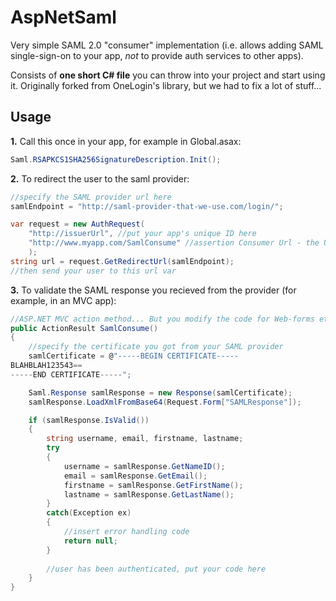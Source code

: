 # AspNetSaml

Very simple SAML 2.0 "consumer" implementation (i.e. allows adding SAML single-sign-on to your app, *not* to provide auth services to other apps).

Consists of **one short C# file** you can throw into your project and start using it. Originally forked from OneLogin's library, but we had to fix a lot of stuff...

## Usage

**1.** Call this once in your app, for example in Global.asax:
```c#
Saml.RSAPKCS1SHA256SignatureDescription.Init();
```
**2.** To redirect the user to the saml provider:
```c#
//specify the SAML provider url here
samlEndpoint = "http://saml-provider-that-we-use.com/login/";

var request = new AuthRequest(
	"http://issuerUrl", //put your app's unique ID here
	"http://www.myapp.com/SamlConsume" //assertion Consumer Url - the URL where the provider will send authenticated users back
	);
string url = request.GetRedirectUrl(samlEndpoint);
//then send your user to this url var
```
**3.** To validate the SAML response you recieved from the provider (for example, in an MVC app):

```c#
//ASP.NET MVC action method... But you modify the code for Web-forms etc.
public ActionResult SamlConsume()
{
	//specify the certificate you got from your SAML provider
	samlCertificate = @"-----BEGIN CERTIFICATE-----
BLAHBLAH123543==
-----END CERTIFICATE-----";

	Saml.Response samlResponse = new Response(samlCertificate);
	samlResponse.LoadXmlFromBase64(Request.Form["SAMLResponse"]);

	if (samlResponse.IsValid())
	{
		string username, email, firstname, lastname;
		try
		{
			username = samlResponse.GetNameID();
			email = samlResponse.GetEmail();
			firstname = samlResponse.GetFirstName();
			lastname = samlResponse.GetLastName();
		}
		catch(Exception ex)
		{
			//insert error handling code
			return null;
		}
		
		//user has been authenticated, put your code here
	}
}
```
